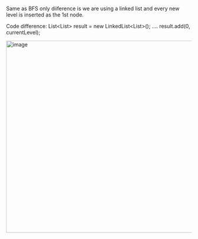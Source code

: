 Same as BFS only diiference is we are using a linked list and every new level is inserted as the 1st node.

Code difference:
List<List<Integer>> result = new LinkedList<List<Integer>>();
....
result.add(0, currentLevel);


<img width="522" alt="image" src="https://github.com/gregbg218/DSA/assets/72642906/d8cee446-fbc8-42ba-b9e7-9fe5a14c000f">
